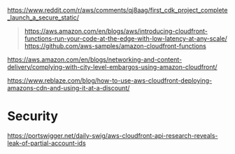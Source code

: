 https://www.reddit.com/r/aws/comments/qj8aag/first_cdk_project_complete_launch_a_secure_static/
> https://aws.amazon.com/en/blogs/aws/introducing-cloudfront-functions-run-your-code-at-the-edge-with-low-latency-at-any-scale/
> https://github.com/aws-samples/amazon-cloudfront-functions

https://aws.amazon.com/en/blogs/networking-and-content-delivery/complying-with-city-level-embargos-using-amazon-cloudfront/

https://www.reblaze.com/blog/how-to-use-aws-cloudfront-deploying-amazons-cdn-and-using-it-at-a-discount/

# Security
https://portswigger.net/daily-swig/aws-cloudfront-api-research-reveals-leak-of-partial-account-ids